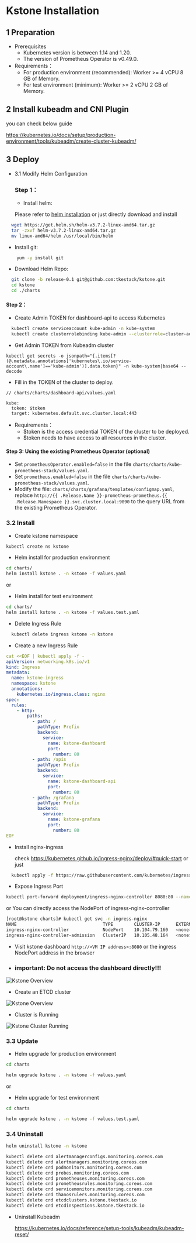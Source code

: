 # Kstone Installation	

## 1 Preparation

- Prerequisites
  - Kubernetes version is between 1.14 and 1.20.
  - The version of Prometheus Operator is v0.49.0.
- Requirements：
  - For production environment (recommended): Worker >= 4 vCPU 8 GB of Memory.
  - For test environment (minimum): Worker >= 2 vCPU 2 GB of Memory.

## 2 Install kubeadm and CNI Plugin

you can check below guide

https://kubernetes.io/docs/setup/production-environment/tools/kubeadm/create-cluster-kubeadm/

## 3 Deploy

- 3.1 Modify Helm Configuration

  ### Step 1：

  - Install helm:

  Please refer to [helm installation](https://helm.sh/docs/intro/install/) or just directly download and install

```bash
  wget https://get.helm.sh/helm-v3.7.2-linux-amd64.tar.gz 
  tar -zxvf helm-v3.7.2-linux-amd64.tar.gz
  mv linux-amd64/helm /usr/local/bin/helm
```
  
  - Install git:
  
```bash
    yum -y install git
```

  - Download Helm Repo:
  
```bash
  git clone -b release-0.1 git@github.com:tkestack/kstone.git
  cd kstone
  cd ./charts
```

####       Step 2：

- Create Admin TOKEN for dashboard-api to access Kubernetes

```bash
  kubectl create serviceaccount kube-admin -n kube-system
  kubectl create clusterrolebinding kube-admin --clusterrole=cluster-admin --serviceaccount=kube-system:kube-admin
```

- Get Admin TOKEN from Kubeadm cluster

```
kubectl get secrets -o jsonpath="{.items[?(@.metadata.annotations['kubernetes\.io/service-account\.name']=='kube-admin')].data.token}" -n kube-system|base64 --decode
```

- Fill in the TOKEN of the cluster to deploy.

```
// charts/charts/dashboard-api/values.yaml

kube:
  token: $token
  target: kubernetes.default.svc.cluster.local:443
```

- Requirements：
  - $token is the access credential TOKEN of the cluster to be deployed.
  - $token needs to have access to all resources in the cluster.

#### Step 3: Using the existing Prometheus Operator (optional)

- Set `prometheusOperator.enabled=false` in the file `charts/charts/kube-prometheus-stack/values.yaml`.
- Set `prometheus.enabled=false` in the file `charts/charts/kube-prometheus-stack/values.yaml`.
- Modify the file: `charts/charts/grafana/templates/configmap.yaml`, replace `http://{{ .Release.Name }}-prometheus-prometheus.{{ .Release.Namespace }}.svc.cluster.local:9090` to the query URL from the existing Prometheus Operator.

### 3.2 Install

- Create kstone namespace

```bash
kubectl create ns kstone
```

- Helm install for production environment

```bash
cd charts/
helm install kstone . -n kstone -f values.yaml
```

or

- Helm install for test environment

```bash
cd charts/
helm install kstone . -n kstone -f values.test.yaml
```

- Delete Ingress Rule

```bash
  kubectl delete ingress kstone -n kstone
```

- Create a new Ingress Rule

```yaml
cat <<EOF | kubectl apply -f -
apiVersion: networking.k8s.io/v1
kind: Ingress
metadata:
  name: kstone-ingress
  namespace: kstone
  annotations:
    kubernetes.io/ingress.class: nginx
spec:
  rules:
    - http:
        paths:
          - path: /
            pathType: Prefix
            backend:
              service:
                name: kstone-dashboard
                port:
                  number: 80
          - path: /apis
            pathType: Prefix
            backend:
              service:
                name: kstone-dashboard-api
                port:
                  number: 80
          - path: /grafana
            pathType: Prefix
            backend:
              service:
                name: kstone-grafana
                port:
                  number: 80
EOF
```

- Install nginx-ingress

  check https://kubernetes.github.io/ingress-nginx/deploy/#quick-start  or just

```bash
  kubectl apply -f https://raw.githubusercontent.com/kubernetes/ingress-nginx/controller-v1.1.0/deploy/static/provider/baremetal/deploy.yaml
```

- Expose Ingress Port

```bash
kubectl port-forward deployment/ingress-nginx-controller 8080:80 --namespace ingress-nginx --address 0.0.0.0
```

  or You can directly access the NodePort of ingress-nginx-controller

```bash
[root@kstone charts]# kubectl get svc -n ingress-nginx
NAME                                 TYPE        CLUSTER-IP      EXTERNAL-IP   PORT(S)                      AGE
ingress-nginx-controller             NodePort    10.104.79.160   <none>        80:30700/TCP,443:31221/TCP   40h
ingress-nginx-controller-admission   ClusterIP   10.105.48.164   <none>        443/TCP        
```

- Visit kstone dashboard `http://<VM IP address>:8080` or the ingress NodePort address in the browser  

- ### important: Do not access the dashboard directly!!!

![Kstone Overview](../images/kstone-overview.png)

- Create an ETCD cluster

![Kstone Overview](../images/kstone-etcd-cluster-create.png)

- Cluster is Running

![Kstone Cluster Running](../images/kstone-etcd-cluster-running.png)

### 3.3 Update

- Helm upgrade for production environment

```bash
cd charts

helm upgrade kstone . -n kstone -f values.yaml
```

or

- Helm upgrade for test environment

```bash
cd charts

helm upgrade kstone . -n kstone -f values.test.yaml
```

### 3.4 Uninstall

```bash
helm uninstall kstone -n kstone

kubectl delete crd alertmanagerconfigs.monitoring.coreos.com
kubectl delete crd alertmanagers.monitoring.coreos.com
kubectl delete crd podmonitors.monitoring.coreos.com
kubectl delete crd probes.monitoring.coreos.com
kubectl delete crd prometheuses.monitoring.coreos.com
kubectl delete crd prometheusrules.monitoring.coreos.com
kubectl delete crd servicemonitors.monitoring.coreos.com
kubectl delete crd thanosrulers.monitoring.coreos.com
kubectl delete crd etcdclusters.kstone.tkestack.io
kubectl delete crd etcdinspections.kstone.tkestack.io
```

- Uninstall Kubeadm 

  https://kubernetes.io/docs/reference/setup-tools/kubeadm/kubeadm-reset/

